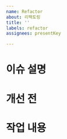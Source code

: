 ```yaml
---
name: Refactor
about: 리팩토링
title: ''
labels: refactor
assignees: presentKey

---
```


# 이슈 설명


# 개선 전


# 작업 내용
